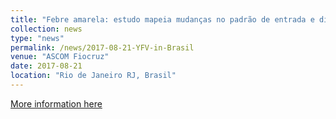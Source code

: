 ```yaml
---
title: "Febre amarela: estudo mapeia mudanças no padrão de entrada e dispersão do vírus"
collection: news
type: "news"
permalink: /news/2017-08-21-YFV-in-Brasil
venue: "ASCOM Fiocruz"
date: 2017-08-21
location: "Rio de Janeiro RJ, Brasil"
---
```


[More information here](https://portal.fiocruz.br/noticia/febre-amarela-estudo-mapeia-mudancas-no-padrao-de-entrada-e-dispersao-do-virus)
